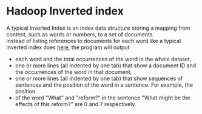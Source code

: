 <h1>Hadoop Inverted index</h1>

A typical Inverted Index is an index data structure storing a mapping from content, such as words or numbers, to a set of documents.<br>
 instead of listing references to documents for each word like a typical inverted index does [here](https://en.wikipedia.org/wiki/Inverted_index), the program will output<br>

- each word and the total occurrences of the word in the whole dataset,
- one or more lines (all indented by one tab) that show a document ID and the occurrences of the word in that document,
- one or more lines (all indented by one tab) that show sequences of sentences and the position of the word in a sentence. For example, the position
- of the word "What" and "reform?" in the sentence "What might be the effects of this reform?" are 0 and 7 respectively.
